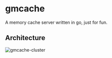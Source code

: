 # gmcache
A memory cache server written in go, just for fun.

## Architecture
 ![gmcache-cluster](https://raw.githubusercontent.com/liyue201/gmcache/master/wiki/architecture.jpg "gmcache cluster architecture")